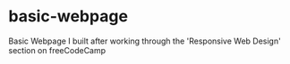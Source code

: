 # basic-webpage
Basic Webpage I built after working through the 'Responsive Web Design' section on freeCodeCamp
